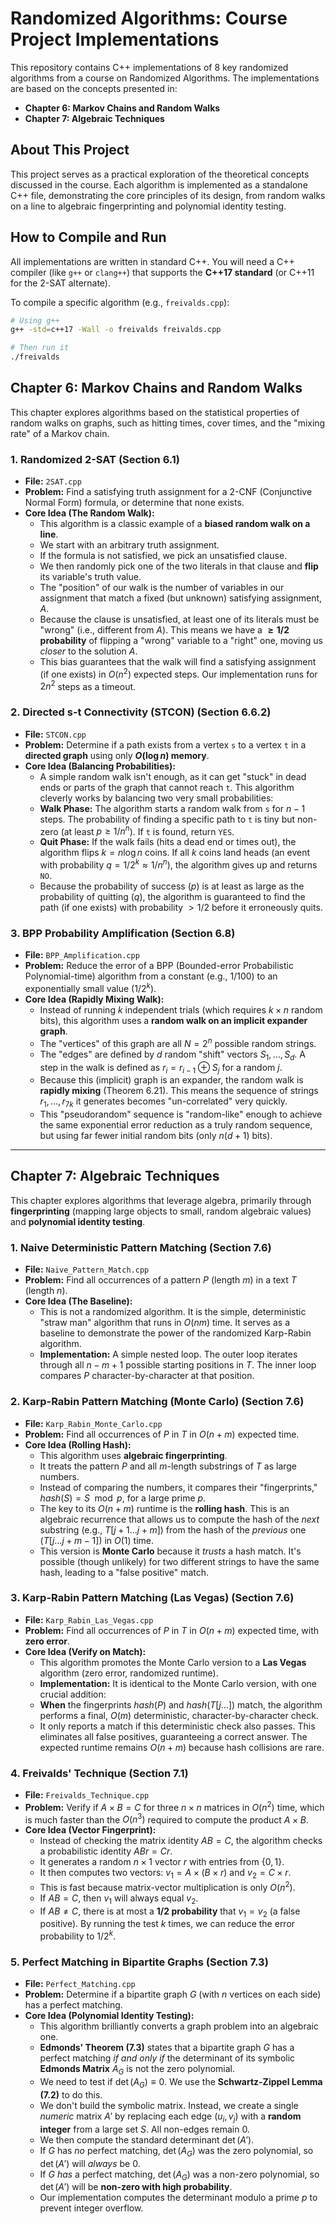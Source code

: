 # Randomized Algorithms: Course Project Implementations

This repository contains C++ implementations of 8 key randomized algorithms from a course on Randomized Algorithms. The implementations are based on the concepts presented in:

* **Chapter 6: Markov Chains and Random Walks**
* **Chapter 7: Algebraic Techniques**

## About This Project

This project serves as a practical exploration of the theoretical concepts discussed in the course. Each algorithm is implemented as a standalone C++ file, demonstrating the core principles of its design, from random walks on a line to algebraic fingerprinting and polynomial identity testing.

## How to Compile and Run

All implementations are written in standard C++. You will need a C++ compiler (like `g++` or `clang++`) that supports the **C++17 standard** (or C++11 for the 2-SAT alternate).

To compile a specific algorithm (e.g., `freivalds.cpp`):

```bash
# Using g++
g++ -std=c++17 -Wall -o freivalds freivalds.cpp

# Then run it
./freivalds
```
## Chapter 6: Markov Chains and Random Walks

This chapter explores algorithms based on the statistical properties of random walks on graphs, such as hitting times, cover times, and the "mixing rate" of a Markov chain.

### 1. Randomized 2-SAT (Section 6.1)

* **File:** `2SAT.cpp`
* **Problem:** Find a satisfying truth assignment for a 2-CNF (Conjunctive Normal Form) formula, or determine that none exists.
* **Core Idea (The Random Walk):**
    * This algorithm is a classic example of a **biased random walk on a line**.
    * We start with an arbitrary truth assignment.
    * If the formula is not satisfied, we pick an unsatisfied clause.
    * We then randomly pick one of the two literals in that clause and **flip** its variable's truth value.
    * The "position" of our walk is the number of variables in our assignment that match a fixed (but unknown) satisfying assignment, $A$.
    * Because the clause is unsatisfied, at least one of its literals must be "wrong" (i.e., different from $A$). This means we have a **$\ge 1/2$ probability** of flipping a "wrong" variable to a "right" one, moving us *closer* to the solution $A$.
    * This bias guarantees that the walk will find a satisfying assignment (if one exists) in $O(n^2)$ expected steps. Our implementation runs for $2n^2$ steps as a timeout.

### 2. Directed s-t Connectivity (STCON) (Section 6.6.2)

* **File:** `STCON.cpp`
* **Problem:** Determine if a path exists from a vertex `s` to a vertex `t` in a **directed graph** using only **$O(\log n)$ memory**.
* **Core Idea (Balancing Probabilities):**
    * A simple random walk isn't enough, as it can get "stuck" in dead ends or parts of the graph that cannot reach `t`. This algorithm cleverly works by balancing two very small probabilities:
    * **Walk Phase:** The algorithm starts a random walk from `s` for $n-1$ steps. The probability of finding a specific path to `t` is tiny but non-zero (at least $p \ge 1/n^n$). If `t` is found, return `YES`.
    * **Quit Phase:** If the walk fails (hits a dead end or times out), the algorithm flips $k = n \log n$ coins. If all $k$ coins land heads (an event with probability $q = 1/2^k \approx 1/n^n$), the algorithm gives up and returns `NO`.
    * Because the probability of success ($p$) is at least as large as the probability of quitting ($q$), the algorithm is guaranteed to find the path (if one exists) with probability $> 1/2$ before it erroneously quits.

### 3. BPP Probability Amplification (Section 6.8)

* **File:** `BPP_Amplification.cpp`
* **Problem:** Reduce the error of a BPP (Bounded-error Probabilistic Polynomial-time) algorithm from a constant (e.g., 1/100) to an exponentially small value ($1/2^k$).
* **Core Idea (Rapidly Mixing Walk):**
    * Instead of running $k$ independent trials (which requires $k \times n$ random bits), this algorithm uses a **random walk on an implicit expander graph**.
    * The "vertices" of this graph are all $N = 2^n$ possible random strings.
    * The "edges" are defined by $d$ random "shift" vectors $S_1, \dots, S_d$. A step in the walk is defined as $r_i = r_{i-1} \oplus S_j$ for a random $j$.
    * Because this (implicit) graph is an expander, the random walk is **rapidly mixing** (Theorem 6.21). This means the sequence of strings $r_1, \dots, r_{7k}$ it generates becomes "un-correlated" very quickly.
    * This "pseudorandom" sequence is "random-like" enough to achieve the same exponential error reduction as a truly random sequence, but using far fewer initial random bits (only $n(d+1)$ bits).

---

## Chapter 7: Algebraic Techniques

This chapter explores algorithms that leverage algebra, primarily through **fingerprinting** (mapping large objects to small, random algebraic values) and **polynomial identity testing**.

### 1. Naive Deterministic Pattern Matching (Section 7.6)

* **File:** `Naive_Pattern_Match.cpp`
* **Problem:** Find all occurrences of a pattern $P$ (length $m$) in a text $T$ (length $n$).
* **Core Idea (The Baseline):**
    * This is not a randomized algorithm. It is the simple, deterministic "straw man" algorithm that runs in $O(nm)$ time. It serves as a baseline to demonstrate the power of the randomized Karp-Rabin algorithm.
    * **Implementation:** A simple nested loop. The outer loop iterates through all $n-m+1$ possible starting positions in $T$. The inner loop compares $P$ character-by-character at that position.

### 2. Karp-Rabin Pattern Matching (Monte Carlo) (Section 7.6)

* **File:** `Karp_Rabin_Monte_Carlo.cpp`
* **Problem:** Find all occurrences of $P$ in $T$ in $O(n+m)$ expected time.
* **Core Idea (Rolling Hash):**
    * This algorithm uses **algebraic fingerprinting**.
    * It treats the pattern $P$ and all $m$-length substrings of $T$ as large numbers.
    * Instead of comparing the numbers, it compares their "fingerprints," $hash(S) = S \mod p$, for a large prime $p$.
    * The key to its $O(n+m)$ runtime is the **rolling hash**. This is an algebraic recurrence that allows us to compute the hash of the *next* substring (e.g., $T[j+1 \dots j+m]$) from the hash of the *previous* one ($T[j \dots j+m-1]$) in $O(1)$ time.
    * This version is **Monte Carlo** because it *trusts* a hash match. It's possible (though unlikely) for two different strings to have the same hash, leading to a "false positive" match.

### 3. Karp-Rabin Pattern Matching (Las Vegas) (Section 7.6)

* **File:** `Karp_Rabin_Las_Vegas.cpp`
* **Problem:** Find all occurrences of $P$ in $T$ in $O(n+m)$ expected time, with **zero error**.
* **Core Idea (Verify on Match):**
    * This algorithm promotes the Monte Carlo version to a **Las Vegas** algorithm (zero error, randomized runtime).
    * **Implementation:** It is identical to the Monte Carlo version, with one crucial addition:
    * **When** the fingerprints $hash(P)$ and $hash(T[j\dots])$ match, the algorithm performs a final, $O(m)$ deterministic, character-by-character check.
    * It only reports a match if this deterministic check also passes. This eliminates all false positives, guaranteeing a correct answer. The expected runtime remains $O(n+m)$ because hash collisions are rare.

### 4. Freivalds' Technique (Section 7.1)

* **File:** `Freivalds_Technique.cpp`
* **Problem:** Verify if $A \times B = C$ for three $n \times n$ matrices in $O(n^2)$ time, which is much faster than the $O(n^3)$ required to compute the product $A \times B$.
* **Core Idea (Vector Fingerprint):**
    * Instead of checking the matrix identity $AB=C$, the algorithm checks a probabilistic identity $ABr=Cr$.
    * It generates a random $n \times 1$ vector $r$ with entries from $\{0, 1\}$.
    * It then computes two vectors: $v_1 = A \times (B \times r)$ and $v_2 = C \times r$.
    * This is fast because matrix-vector multiplication is only $O(n^2)$.
    * If $AB = C$, then $v_1$ will always equal $v_2$.
    * If $AB \neq C$, there is at most a **$1/2$ probability** that $v_1 = v_2$ (a false positive). By running the test $k$ times, we can reduce the error probability to $1/2^k$.

### 5. Perfect Matching in Bipartite Graphs (Section 7.3)

* **File:** `Perfect_Matching.cpp`
* **Problem:** Determine if a bipartite graph $G$ (with $n$ vertices on each side) has a perfect matching.
* **Core Idea (Polynomial Identity Testing):**
    * This algorithm brilliantly converts a graph problem into an algebraic one.
    * **Edmonds' Theorem (7.3)** states that a bipartite graph $G$ has a perfect matching *if and only if* the determinant of its symbolic **Edmonds Matrix** $A_G$ is not the zero polynomial.
    * We need to test if $\det(A_G) \equiv 0$. We use the **Schwartz-Zippel Lemma (7.2)** to do this.
    * We don't build the symbolic matrix. Instead, we create a single *numeric* matrix $A'$ by replacing each edge $(u_i, v_j)$ with a **random integer** from a large set $S$. All non-edges remain $0$.
    * We then compute the standard determinant $\det(A')$.
    * If $G$ has *no* perfect matching, $\det(A_G)$ was the zero polynomial, so $\det(A')$ will *always* be 0.
    * If $G$ *has* a perfect matching, $\det(A_G)$ was a non-zero polynomial, so $\det(A')$ will be **non-zero with high probability**.
    * Our implementation computes the determinant modulo a prime $p$ to prevent integer overflow.
